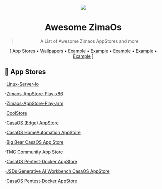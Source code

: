 <p align="center">
  <img src=![logo](https://github.com/user-attachments/assets/97f70061-1d44-43ee-8663-321421a0fa0d)"" />
  <h1 align="center">Awesome ZimaOs</h1>
</p>


<blockquote align="center"> A List of Awesome Zimaos AppStores and more</blockquote>

<p align="center">
[
  <a href="#-plugins">App Stores</a> •
  <a href="#%EF%B8%8F-metadata-providers">Wallpapers</a> •
  <a href="THEMES.md">Example</a> •
  <a href="#-other">Example</a> •
  <a href="#-snippets">Example</a> •
  <a href="#-related">Example</a> •
  <a href="#contribute">Example</a>
]
</p>


 ## 🧩 App Stores
-[Linux-Server-io](https://casaos-appstore.paodayag.dev/linuxserver.zip)

-[Zimaos-AppStore-Play-x86]([https://casaos-appstore.paodayag.dev/linuxserver.zip](https://play.cuse.eu.org/Cp0204-AppStore-Play.zip))

-[Zimaos-AppStore-Play-arm]([[https://casaos-appstore.paodayag.dev/linuxserver.zip](https://play.cuse.eu.org/Cp0204-AppStore-Play.zip)](https://play.cuse.eu.org/Cp0204-AppStore-Play-arm.zip))

-[CoolStore]([https://casaos-appstore.paodayag.dev/linuxserver.zip](https://casaos-appstore.paodayag.dev/coolstore.zip))

-[CasaOS (Edge) AppStore](https://paodayag.dev/casaos-appstore-edge.zip)

-[CasaOS HomeAutomation AppStore]((https://github.com/mr-manuel/CasaOS-HomeAutomation-AppStore/archive/refs/tags/latest.zip))

-[Big Bear CasaOS App Store](https://github.com/bigbeartechworld/big-bear-casaos/archive/refs/heads/master.zip)

-[TMC Community App Store]([https://paodayag.dev/casaos-appstore-edge.zip](https://github.com/mariosemes/CasaOS-TMCstore/archive/refs/heads/main.zip))

-[CasaOS Pentest-Docker AppStore](https://github.com/arch3rPro/Pentest-Docker/archive/refs/heads/master.zip)

-[JSDs Generative AI Workbench CasaOS AppStore]([https://paodayag.dev/casaos-appstore-edge.zip](https://github.com/justserdar/ZimaOS-AppStore/archive/refs/tags/latest-v0.0.8.zip))

-[CasaOS Pentest-Docker AppStore](https://paodayag.dev/casaos-appstore-edge.zip)
